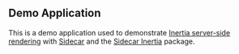 ## Demo Application

This is a demo application used to demonstrate [Inertia server-side rendering](https://inertiajs.com/server-side-rendering) with [Sidecar](https://github.com/hammerstonedev/sidecar) and the [Sidecar Inertia](https://github.com/hammerstonedev/sidecar-inertia) package.
